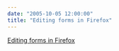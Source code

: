 ```yaml
---
date: "2005-10-05 12:00:00"
title: "Editing forms in Firefox"
---
```


[Editing forms in Firefox](/lemire/blog/2005/10-05-editing-forms-in-firefox)

